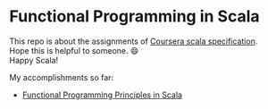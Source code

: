 # Functional Programming in Scala

This repo is about the assignments of [Coursera scala specification](https://www.coursera.org/specializations/scala).   
Hope this is helpful to someone. :smile:   
Happy Scala!

My accomplishments so far:   
* [Functional Programming Principles in Scala](https://www.coursera.org/account/accomplishments/certificate/LBXU9V5T3Q5X)
